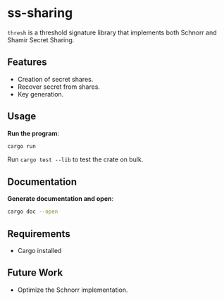 # ss-sharing

`thresh` is a threshold signature library that implements both Schnorr and Shamir Secret Sharing.

## Features

- Creation of secret shares.
- Recover secret from shares.
- Key generation.

## Usage

**Run the program**:
   ```bash
   cargo run
   ```
   Run `cargo test --lib` to test the crate on bulk.

## Documentation
**Generate documentation and open**:
  ```bash
  cargo doc --open
  ```

## Requirements

- Cargo installed

## Future Work

- Optimize the Schnorr implementation.
